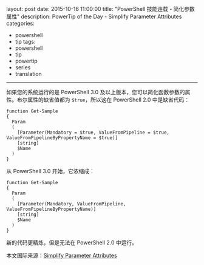 ﻿layout: post
date: 2015-10-16 11:00:00
title: "PowerShell 技能连载 - 简化参数属性"
description: PowerTip of the Day - Simplify Parameter Attributes
categories:
- powershell
- tip
tags:
- powershell
- tip
- powertip
- series
- translation
---
如果您的系统运行的是 PowerShell 3.0 及以上版本，您可以简化函数参数的属性。布尔属性的缺省值都为 `$true`，所以这在 PowerShell 2.0 中是缺省代码：

    function Get-Sample
    {
      Param
      (
        [Parameter(Mandatory = $true, ValueFromPipeline = $true, ValueFromPipelineByPropertyName = $true)]
        [string]
        $Name
      )
    }

从 PowerShell 3.0 开始，它浓缩成：

    function Get-Sample
    {
      Param
      (
        [Parameter(Mandatory, ValueFromPipeline, ValueFromPipelineByPropertyName)]
        [string]
        $Name
      )
    }

新的代码更精炼，但是无法在 PowerShell 2.0 中运行。

<!--more-->
本文国际来源：[Simplify Parameter Attributes](http://community.idera.com/powershell/powertips/b/tips/posts/simplify-parameter-attributes)
